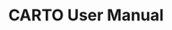 ---
title: CARTO User Manual
description: "Connect your data warehouse and create amazing maps with CARTO tools"
icon: "/img/icons/Workspace.png"

url: carto-user-manual
indexPage: "overview/getting-started.md"

menu:
  - title: "Overview"
    folder:
      - title: "Getting started"
        # TO DO - "Glossary"
        # TO DO - "Getting help"
  - title: "Maps"
    folder:
      - title: "Introduction"
      - title: "Add source"
      #- title: "View data table"
      - title: "Map settings"
      - title: "Map styles"
      - title: "Publishing and sharing maps"
  - title: "Data Explorer"
    folder:
      - title: "Introduction"
      #- title: "Adding your first connection"
      - title: "Creating a map from your data"  
      - title: "Creating a tileset from your data"  
  - title: "Data Observatory"
    folder:
      - title: "Browsing the Spatial Data Catalog"
      #- title: "Subscribing to public and premium datasets"
      #- title: "Managing your subscriptions"
  - title: "Connections" 
    folder:
      - title: "Introduction"
      - title: "CARTO Data Warehouse"
      - title: "Creating a connection"
      - title: "Editing a connection"
      - title: "Deleting a connection"
  - title: "Applications"
    folder:
      - title: "Accessing applications"
  - title: "Settings" 
    folder:
      - title: "Configuring your organization"
      #- title: "Your subscription"
      - title: "Managing registered apps"
      - title: "Inviting users to your organization"
      - title: "Managing user roles"
      - title: "Deleting your organization"
  - title: "Developers" 
    folder:
      - title: "CARTO for developers"
  - title: "Tutorials" 
    folder:
      - title: "Build a categories & bubbles visualization"
---